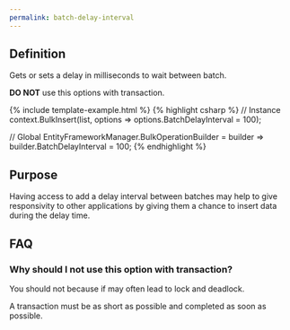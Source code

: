 ```yaml
---
permalink: batch-delay-interval
---
```


## Definition
Gets or sets a delay in milliseconds to wait between batch.

**DO NOT** use this options with transaction.

{% include template-example.html %} 
{% highlight csharp %}
// Instance
context.BulkInsert(list, options => options.BatchDelayInterval = 100);

// Global
EntityFrameworkManager.BulkOperationBuilder = builder => builder.BatchDelayInterval = 100;
{% endhighlight %}

## Purpose
Having access to add a delay interval between batches may help to give responsivity to other applications by giving them a chance to insert data during the delay time.

## FAQ

### Why should I not use this option with transaction?
You should not because if may often lead to lock and deadlock.

A transaction must be as short as possible and completed as soon as possible.
